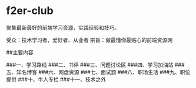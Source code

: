 # f2er-club
聚集最新最好的前端学习资源，实践经验和技巧。

受众：技术学习者，爱好者、从业者
宗旨：做最懂你最贴心的前端资源网

##主要内容

###一、学习路线
###二、书评
###三、问题讨论区
###四、学习加油站
###五、知名博客
###六、网盘资源
###七、面试题
###八、职场生活
###九、职位提供
###十、牛人专栏
###十一、技术之外
